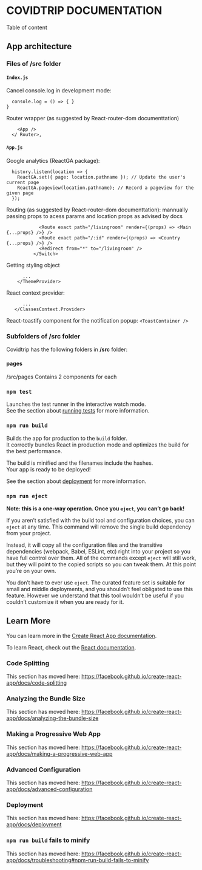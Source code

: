 # COVIDTRIP DOCUMENTATION

Table of content


## App architecture

### Files of /src folder
#### `Index.js` 

Cancel console.log in development mode:
``` if (process.env.NODE_ENV !== 'development') {
  console.log = () => { }
}
```

Router wrapper (as suggested by React-router-dom documenttation)
```<Router history={history}>
    <App />
  </ Router>,
```

#### `App.js` 

Google analytics (ReactGA package):
```  ReactGA.initialize('UA-175442767-1');
  history.listen(location => {
    ReactGA.set({ page: location.pathname }); // Update the user's current page
    ReactGA.pageview(location.pathname); // Record a pageview for the given page
  });
```

Routing (as suggested by React-router-dom documenttation): mannually passing props to acess params and location props as advised by docs
```<Switch>
            <Route exact path="/livingroom" render={(props) => <Main {...props} />} />
            <Route exact path="/:id" render={(props) => <Country {...props} />} /> 
            <Redirect from="*" to="/livingroom" />
          </Switch>
```

Getting styling object
``` <ThemeProvider theme={theme}>
      ...
    </ThemeProvider>
```

React context provider:
```<ClassesContext.Provider value={classes}>
      ...
   </ClassesContext.Provider>
```

React-toastify component for the notification popup:
```<ToastContainer />```

### Subfolders of /src folder

Covidtrip has the following folders in **/src** folder:

#### pages 
/src/pages
Contains 2 components for each 

### `npm test`

Launches the test runner in the interactive watch mode.<br />
See the section about [running tests](https://facebook.github.io/create-react-app/docs/running-tests) for more information.

### `npm run build`

Builds the app for production to the `build` folder.<br />
It correctly bundles React in production mode and optimizes the build for the best performance.

The build is minified and the filenames include the hashes.<br />
Your app is ready to be deployed!

See the section about [deployment](https://facebook.github.io/create-react-app/docs/deployment) for more information.

### `npm run eject`

**Note: this is a one-way operation. Once you `eject`, you can’t go back!**

If you aren’t satisfied with the build tool and configuration choices, you can `eject` at any time. This command will remove the single build dependency from your project.

Instead, it will copy all the configuration files and the transitive dependencies (webpack, Babel, ESLint, etc) right into your project so you have full control over them. All of the commands except `eject` will still work, but they will point to the copied scripts so you can tweak them. At this point you’re on your own.

You don’t have to ever use `eject`. The curated feature set is suitable for small and middle deployments, and you shouldn’t feel obligated to use this feature. However we understand that this tool wouldn’t be useful if you couldn’t customize it when you are ready for it.

## Learn More

You can learn more in the [Create React App documentation](https://facebook.github.io/create-react-app/docs/getting-started).

To learn React, check out the [React documentation](https://reactjs.org/).

### Code Splitting

This section has moved here: https://facebook.github.io/create-react-app/docs/code-splitting

### Analyzing the Bundle Size

This section has moved here: https://facebook.github.io/create-react-app/docs/analyzing-the-bundle-size

### Making a Progressive Web App

This section has moved here: https://facebook.github.io/create-react-app/docs/making-a-progressive-web-app

### Advanced Configuration

This section has moved here: https://facebook.github.io/create-react-app/docs/advanced-configuration

### Deployment

This section has moved here: https://facebook.github.io/create-react-app/docs/deployment

### `npm run build` fails to minify

This section has moved here: https://facebook.github.io/create-react-app/docs/troubleshooting#npm-run-build-fails-to-minify
